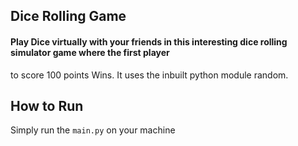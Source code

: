 ## Dice Rolling Game

#### Play Dice virtually with your friends in this interesting dice rolling simulator game where the first player
to score 100 points Wins. It uses the inbuilt python module random.

## How to Run

Simply run the `main.py` on your machine 
